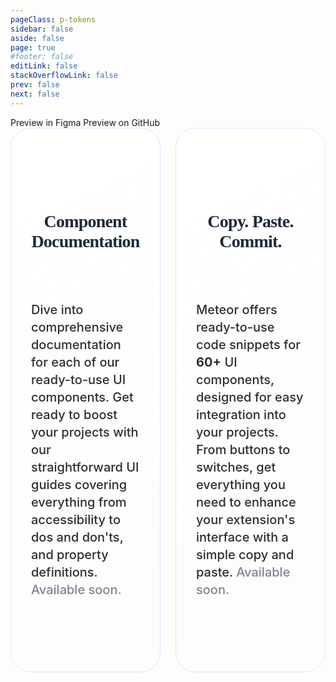 ```yaml
---
pageClass: p-tokens
sidebar: false
aside: false
page: true
#footer: false
editLink: false
stackOverflowLink: false
prev: false
next: false
---
```


<script setup>
import SwagTokensHero from "../components/tokens/SwagTokensHero.vue";
import Label from "../components/interaction/Label.vue";
</script>

<SwagTokensHero class="mb-[40px] mt-[40px]">
    <template #label>All Components</template>
    <template #title>Meteor UI Components</template>
    <template #content><p>Explore our library of UI components — everything you need to kickstart development for your next project. <span class="soon-a">Available soon.</span></p></template>
    
</SwagTokensHero>
<div class="flex p-0 m-0 mt-5 gap-12 gap-y-4 my-30 md:max-w-3/6">
<SwagBtn href="https://www.figma.com/community/file/1032569283566168066/meteor-admin-foundations-shopware" class="--contrast" icon="long-arrow-right" icon-at="end"><SwagIcon icon="figma" type="solid"/>Preview in Figma</SwagBtn>
<SwagBtn href="https://github.com/shopware/meteor" class="--contrast" icon="long-arrow-right" icon-at="end"><SwagIcon icon="github" type="solid"/>Preview on GitHub</SwagBtn>
</div>

<section class="tokens--container md:max-w-12/12 mb-[72px]">
    <div class="design-tokens--container md:max-w-6/12">
        <div class="tokens-content">
        <Label><template #label>Soon</template></Label />
            <h2>Component Documentation</h2>
            <div class="tokens-copy">
                <p>Dive into comprehensive documentation for each of our ready-to-use UI components. Get ready to boost your projects with our straightforward UI guides covering everything from accessibility to dos and don'ts, and property definitions. <span>Available soon.</span></p>
            </div>
        </div>
    </div>
    <div class="tokens-pipeline--container md:max-w-6/12">
        <div class="tokens-content">
        <Label><template #label>Soon</template></Label />
            <h2>Copy. Paste. Commit.</h2>
            <div class="tokens-copy">
                <p>Meteor offers ready-to-use code snippets for <strong>60+</strong> UI components, designed for easy integration into your projects. From buttons to switches, get everything you need to enhance your extension's interface with a simple copy and paste. <span>Available soon.</span></p>
            </div>
            </div>
    </div>
</section>




<style lang="scss">
    span.soon-a {
        color: #808392;

        /* Inter/Desktop/Text/l/Medium */
        font-family: Inter;
        font-size: 20px;
        font-style: normal;
        font-weight: 500;
        line-height: 140%;
    }
    .tokens--container {
        display: flex;
        align-items: flex-start;
        gap: 24px;
        align-self: stretch;

        .design-tokens--container {
            display: flex;
            padding: 90px 0px 42px 0px;
            flex-direction: column;
            align-items: center;
            gap: 32px;
            flex: 1 0 0;
            align-self: stretch;
            border-radius: 32px;
            border: 1px solid #E4E1FF;
            background: linear-gradient(155deg, #FFF 15.93%, rgba(250, 252, 250, 0.00) 84.78%);
            .dark & {
            background: linear-gradient(155deg, #1A1F26 15.93%, #1A1F26 84.78%);
            border: 1px solid #12141E;
         }

            .tokens-content {
                padding-bottom: 55px;
            }
        }
        .tokens-pipeline--container {
            display: flex;
            padding: 90px 0px 24px 0px;
            flex-direction: column;
            align-items: center;
            gap: 32px;
            flex: 1 0 0;
            align-self: stretch;
            border-radius: 32px;
            border: 1px solid #E4E1FF;
            background: linear-gradient(155deg, #FFF 15.93%, rgba(250, 252, 250, 0.00) 84.78%);
            .dark & {
            background: linear-gradient(155deg, #1A1F26 15.93%, #1A1F26 84.78%);
            border: 1px solid #12141E;
         }
        }

        .tokens-content {
                display: flex;
                flex-direction: column;
                justify-content: center;
                align-items: center;
                gap: 4px;
                align-self: stretch;
                padding: 0px 32px 8px;
                .dark & {
                    filter: invert(1) hue-rotate(-180deg);
                }

                h2 {
                color: #1E293B;
                text-align: center;
                font-family: Poppins;
                font-size: 28px;
                font-style: normal;
                font-weight: 600;
                line-height: normal;
                letter-spacing: -0.8px;
                }
                .tokens-copy {
                    display: flex;
                    padding-top: 32px;
                    justify-content: center;
                    align-items: center;
                    gap: 10px;
                    

                    p {
                    color: #2D2E32;
                    /* Inter/Desktop/Text/l/Medium */
                    font-family: Inter;
                    font-size: 20px;
                    font-style: normal;
                    font-weight: 500;
                    line-height: 140%; /* 28px */
                    

                        span {
                            color: #808392;

                            /* Inter/Desktop/Text/l/Medium */
                            font-family: Inter;
                            font-size: 20px;
                            font-style: normal;
                            font-weight: 500;
                            line-height: 140%;
                        }
                    }
                }
            }
    }
</style>